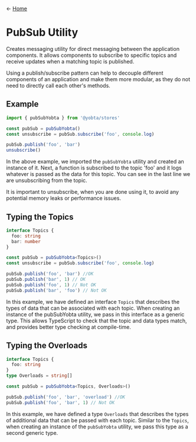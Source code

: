 &larr; [Home](../../../README.md)

# PubSub Utility

Creates messaging utility for direct messaging between the application components. It allows components to subscribe to specific topics and receive updates when a matching topic is published.

Using a publish/subscribe pattern can help to decouple different components of an application and make them more modular, as they do not need to directly call each other's methods.

## Example

```js
import { pubSubYobta } from '@yobta/stores'

const pubSub = pubSubYobta()
const unsubscribe = pubSub.subscribe('foo', console.log)

pubSub.publish('foo', 'bar')
unsubscribe()
```

In the above example, we imported the `pubSubYobta` utility and created an instance of it. Next, a function is subscribed to the topic 'foo' and it logs whatever is passed as the data for this topic. You can see in the last line we are unsubscribing from the topic.

It is important to unsubscribe, when you are done using it, to avoid any potential memory leaks or performance issues.

## Typing the Topics

```ts
interface Topics {
  foo: string
  bar: number
}

const pubSub = pubSubYobta<Topics>()
const unsubscribe = pubSub.subscribe('foo', console.log)

pubSub.publish('foo', 'bar') //OK
pubSub.publish('bar', 1) // OK
pubSub.publish('foo', 1) // Not OK
pubSub.publish('bar', 'foo') // Not OK
```

In this example, we have defined an interface `Topics` that describes the types of data that can be associated with each topic. When creating an instance of the pubSubYobta utility, we pass in this interface as a generic type. This allows TypeScript to check that the topic and data types match, and provides better type checking at compile-time.

## Typing the Overloads

```ts
interface Topics {
  foo: string
}
type Overloads = string[]

const pubSub = pubSubYobta<Topics, Overloads>()

pubSub.publish('foo', 'bar', 'overload') //OK
pubSub.publish('foo', 'bar', 1) // Not OK
```

In this example, we have defined a type `Overloads` that describes the types of additional data that can be passed with each topic. Similar to the `Topics`, when creating an instance of the `pubSubYobta` utility, we pass this type as a second generic type.
